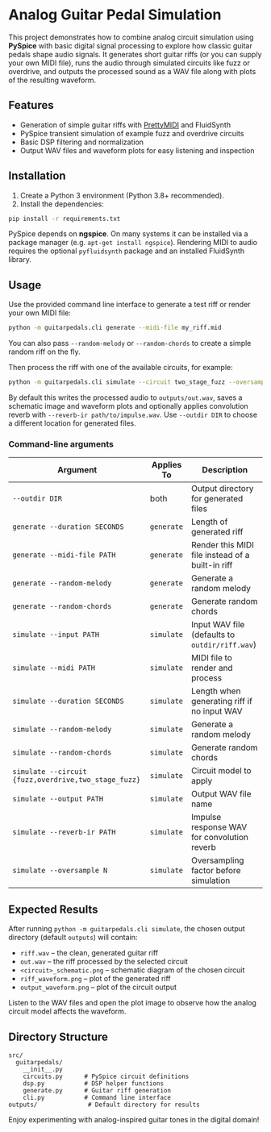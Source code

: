 # Analog Guitar Pedal Simulation

This project demonstrates how to combine analog circuit simulation using **PySpice** with basic digital signal processing to explore how classic guitar pedals shape audio signals. It generates short guitar riffs (or you can supply your own MIDI file), runs the audio through simulated circuits like fuzz or overdrive, and outputs the processed sound as a WAV file along with plots of the resulting waveform.

## Features

- Generation of simple guitar riffs with [PrettyMIDI](https://github.com/craffel/pretty-midi) and FluidSynth
- PySpice transient simulation of example fuzz and overdrive circuits
- Basic DSP filtering and normalization
- Output WAV files and waveform plots for easy listening and inspection

## Installation

1. Create a Python 3 environment (Python 3.8+ recommended).
2. Install the dependencies:

```bash
pip install -r requirements.txt
```

PySpice depends on **ngspice**. On many systems it can be installed via a package manager (e.g. `apt-get install ngspice`). Rendering MIDI to audio requires the optional `pyfluidsynth` package and an installed FluidSynth library.

## Usage

Use the provided command line interface to generate a test riff or render your
own MIDI file:

```bash
python -m guitarpedals.cli generate --midi-file my_riff.mid
```
You can also pass `--random-melody` or `--random-chords` to create a simple
random riff on the fly.

Then process the riff with one of the available circuits, for example:

```bash
python -m guitarpedals.cli simulate --circuit two_stage_fuzz --oversample 2
```

By default this writes the processed audio to `outputs/out.wav`, saves a schematic image and waveform plots and optionally applies convolution reverb with `--reverb-ir path/to/impulse.wav`. Use `--outdir DIR` to choose a different location for generated files.

### Command-line arguments

| Argument | Applies To | Description |
|----------|------------|-------------|
| `--outdir DIR` | both | Output directory for generated files |
| `generate --duration SECONDS` | `generate` | Length of generated riff |
| `generate --midi-file PATH` | `generate` | Render this MIDI file instead of a built-in riff |
| `generate --random-melody` | `generate` | Generate a random melody |
| `generate --random-chords` | `generate` | Generate random chords |
| `simulate --input PATH` | `simulate` | Input WAV file (defaults to `outdir/riff.wav`) |
| `simulate --midi PATH` | `simulate` | MIDI file to render and process |
| `simulate --duration SECONDS` | `simulate` | Length when generating riff if no input WAV |
| `simulate --random-melody` | `simulate` | Generate a random melody |
| `simulate --random-chords` | `simulate` | Generate random chords |
| `simulate --circuit {fuzz,overdrive,two_stage_fuzz}` | `simulate` | Circuit model to apply |
| `simulate --output PATH` | `simulate` | Output WAV file name |
| `simulate --reverb-ir PATH` | `simulate` | Impulse response WAV for convolution reverb |
| `simulate --oversample N` | `simulate` | Oversampling factor before simulation |

## Expected Results

After running `python -m guitarpedals.cli simulate`, the chosen output directory (default `outputs`) will contain:

- `riff.wav` – the clean, generated guitar riff
- `out.wav` – the riff processed by the selected circuit
- `<circuit>_schematic.png` – schematic diagram of the chosen circuit
- `riff_waveform.png` – plot of the generated riff
- `output_waveform.png` – plot of the circuit output

Listen to the WAV files and open the plot image to observe how the analog circuit model affects the waveform.

## Directory Structure

```
src/
  guitarpedals/
    __init__.py
    circuits.py      # PySpice circuit definitions
    dsp.py           # DSP helper functions
    generate.py      # Guitar riff generation
    cli.py           # Command line interface
outputs/              # Default directory for results
```

Enjoy experimenting with analog-inspired guitar tones in the digital domain!
